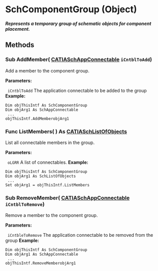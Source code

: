 # SchComponentGroup (Object)

**_Represents a temporary group of schematic objects for component placement._**

## Methods

### Sub **AddMember**( [CATIASchAppConnectable](../CATSchPlatformInterfaces/interface_SchAppConnectable_60005.md)  `iCntblToAdd`)

Add a member to the component group.

**Parameters:**

` iCntblToAdd`      The application connectable to be added to the group
**Example:**

```VBScript
Dim objThisIntf As SchComponentGroup
Dim objArg1 As SchAppConnectable
 ...
objThisIntf.AddMemberobjArg1

```

### Func **ListMembers**( ) As [CATIASchListOfObjects](../CATSchPlatformInterfaces/interface_SchListOfObjects_53274.md)

List all connectable members in the group.

**Parameters:**

` oLGRR`      A list of connectables.
**Example:**

```VBScript
Dim objThisIntf As SchComponentGroup
Dim objArg1 As SchListOfObjects
 ...
Set objArg1 = objThisIntf.ListMembers

```

### Sub **RemoveMember**( [CATIASchAppConnectable](../CATSchPlatformInterfaces/interface_SchAppConnectable_60005.md)  `iCntblToRemove`)

Remove a member to the component group.

**Parameters:**

` iCntbleToRemove`      The application connectable to be removed from the group
**Example:**

```VBScript
Dim objThisIntf As SchComponentGroup
Dim objArg1 As SchAppConnectable
 ...
objThisIntf.RemoveMemberobjArg1

```